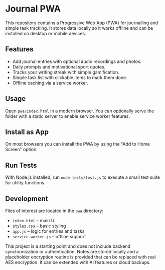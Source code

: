 # Journal PWA

This repository contains a Progressive Web App (PWA) for journalling and simple task tracking. It stores data locally so it works offline and can be installed on desktop or mobile devices.

## Features
- Add journal entries with optional audio recordings and photos.
- Daily prompts and motivational sport quotes.
- Tracks your writing streak with simple gamification.
- Simple task list with clickable items to mark them done.
- Offline caching via a service worker.

## Usage
Open `pwa/index.html` in a modern browser. You can optionally serve the folder with a static server to enable service worker features.

## Install as App
On most browsers you can install the PWA by using the "Add to Home Screen" option.

## Run Tests
With Node.js installed, run `node tests/test.js` to execute a small test suite for utility functions.

## Development
Files of interest are located in the `pwa` directory:
- `index.html` – main UI  
- `styles.css` – basic styling  
- `app.js` – logic for entries and tasks  
- `service-worker.js` – offline support

This project is a starting point and does not include backend synchronization or authentication. Notes are stored locally and a placeholder encryption routine is provided that can be replaced with real AES encryption. It can be extended with AI features or cloud backups.
